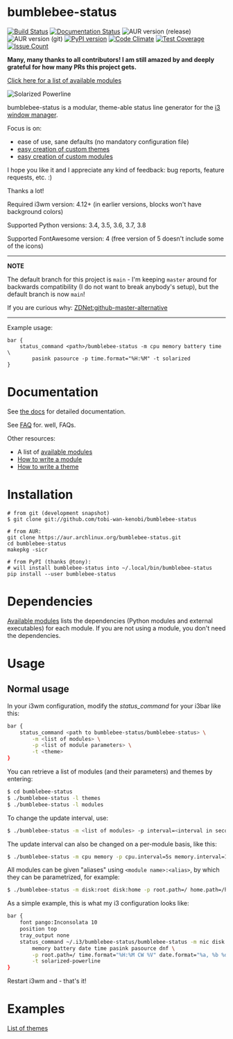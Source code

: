 # bumblebee-status

[![Build Status](https://travis-ci.org/tobi-wan-kenobi/bumblebee-status.svg?branch=main)](https://travis-ci.org/tobi-wan-kenobi/bumblebee-status)
[![Documentation Status](https://readthedocs.org/projects/bumblebee-status/badge/?version=main)](https://bumblebee-status.readthedocs.io/en/main/?badge=main)
![AUR version (release)](https://img.shields.io/aur/version/bumblebee-status)
![AUR version (git)](https://img.shields.io/aur/version/bumblebee-status-git)
[![PyPI version](https://badge.fury.io/py/bumblebee-status.svg)](https://badge.fury.io/py/bumblebee-status)
[![Code Climate](https://codeclimate.com/github/tobi-wan-kenobi/bumblebee-status/badges/gpa.svg)](https://codeclimate.com/github/tobi-wan-kenobi/bumblebee-status)
[![Test Coverage](https://codeclimate.com/github/tobi-wan-kenobi/bumblebee-status/badges/coverage.svg)](https://codeclimate.com/github/tobi-wan-kenobi/bumblebee-status/coverage)
[![Issue Count](https://codeclimate.com/github/tobi-wan-kenobi/bumblebee-status/badges/issue_count.svg)](https://codeclimate.com/github/tobi-wan-kenobi/bumblebee-status)

**Many, many thanks to all contributors! I am still amazed by and deeply grateful for how many PRs this project gets.**

[Click here for a list of available modules](https://bumblebee-status.readthedocs.io/en/main/modules.html)

![Solarized Powerline](screenshots/themes/powerline-solarized.png)

bumblebee-status is a modular, theme-able status line generator for the [i3 window manager](https://i3wm.org/).

Focus is on:
* ease of use, sane defaults (no mandatory configuration file)
* [easy creation of custom themes](https://bumblebee-status.readthedocs.io/en/main/development/theme.html)
* [easy creation of custom modules](https://bumblebee-status.readthedocs.io/en/main/development/module.html)

I hope you like it and I appreciate any kind of feedback: bug reports, feature requests, etc. :)

Thanks a lot!

Required i3wm version: 4.12+ (in earlier versions, blocks won't have background colors)

Supported Python versions: 3.4, 3.5, 3.6, 3.7, 3.8

Supported FontAwesome version: 4 (free version of 5 doesn't include some of the icons)

---
**NOTE**

The default branch for this project is `main` - I'm keeping `master` around for backwards compatibility (I do not want to break anybody's setup), but the default branch is now `main`!

If you are curious why: [ZDNet:github-master-alternative](https://www.zdnet.com/article/github-to-replace-master-with-alternative-term-to-avoid-slavery-references/)

---

Example usage:

```
bar {
	status_command <path>/bumblebee-status -m cpu memory battery time \
		pasink pasource -p time.format="%H:%M" -t solarized
}
```

# Documentation
See [the docs](https://bumblebee-status.readthedocs.io) for detailed documentation.

See [FAQ](https://bumblebee-status.readthedocs.io/en/main/FAQ.html) for. well, FAQs.

Other resources:

* A list of [available modules](https://bumblebee-status.readthedocs.io/en/main/modules.html)
* [How to write a module](https://bumblebee-status.readthedocs.io/en/main/development/module.html)
* [How to write a theme](https://bumblebee-status.readthedocs.io/en/main/development/theme.html)

# Installation
```
# from git (development snapshot)
$ git clone git://github.com/tobi-wan-kenobi/bumblebee-status

# from AUR:
git clone https://aur.archlinux.org/bumblebee-status.git
cd bumblebee-status
makepkg -sicr

# from PyPI (thanks @tony):
# will install bumblebee-status into ~/.local/bin/bumblebee-status
pip install --user bumblebee-status
```

# Dependencies
[Available modules](https://bumblebee-status.readthedocs.io/en/main/modules.html) lists the dependencies (Python modules and external executables)
for each module. If you are not using a module, you don't need the dependencies.

# Usage
## Normal usage
In your i3wm configuration, modify the *status_command* for your i3bar like this:

```bash
bar {
	status_command <path to bumblebee-status/bumblebee-status> \
		-m <list of modules> \
		-p <list of module parameters> \
		-t <theme>
}
```

You can retrieve a list of modules (and their parameters) and themes by entering:
```bash
$ cd bumblebee-status
$ ./bumblebee-status -l themes
$ ./bumblebee-status -l modules
```

To change the update interval, use:
```bash
$ ./bumblebee-status -m <list of modules> -p interval=<interval in seconds>
```

The update interval can also be changed on a per-module basis, like this:
```bash
$ ./bumblebee-status -m cpu memory -p cpu.interval=5s memory.interval=1m
```

All modules can be given "aliases" using `<module name>:<alias>`, by which they can be parametrized, for example:

```bash
$ ./bumblebee-status -m disk:root disk:home -p root.path=/ home.path=/home
```

As a simple example, this is what my i3 configuration looks like:

```bash
bar {
	font pango:Inconsolata 10
	position top
	tray_output none
	status_command ~/.i3/bumblebee-status/bumblebee-status -m nic disk:root cpu \
		memory battery date time pasink pasource dnf \
		-p root.path=/ time.format="%H:%M CW %V" date.format="%a, %b %d %Y" \
		-t solarized-powerline
}

```

Restart i3wm and - that's it!

# Examples

[List of themes](https://bumblebee-status.readthedocs.io/en/main/themes.html)

